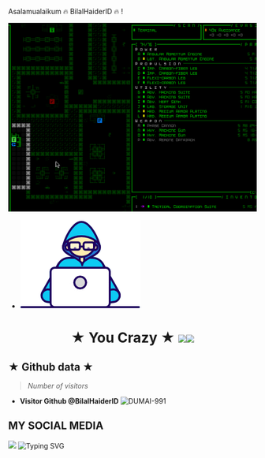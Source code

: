 
Asalamualaikum
🔥 BilalHaiderID 🔥
 ! 

![Alt text](https://github.com/MRVIVEK-CODER/MRVIVEK-CODER/raw/main/md7Oqrf.gif)

- ![Alt text](https://github.com/MRVIVEK-CODER/MRVIVEK-CODER/raw/main/Developer.gif)

<h1 align="center">★ You Crazy ★ <img src="https://github.com/mitul3737/mitul3737/blob/main/mituls code.gif"
<a href="https://github.com/Hunter-alamin"><img width=550 src="https://github-profile-trophy.vercel.app/?username=Hunter-alamin&theme=dracula&no-frame=true&title=Followers,Stars,Commit,Repository,Issues"/></a>

## ★ Github data ★
>
> *Number of visitors*
* **Visitor Github @BilalHaiderID**
![DUMAI-991](https://komarev.com/ghpvc/?username=Dumai-991&color=blue)

>
## MY SOCIAL MEDIA
[![](https://img.shields.io/badge/Github-black?logo=Github&logoColor=black&labelColor=white)](https://github.com/BilalHaiderID)
![Typing SVG](https://readme-typing-svg.herokuapp.com?lines=Follow+BilalHaiderID....!+)
